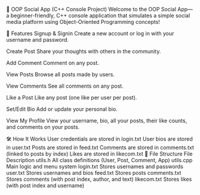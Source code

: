 🌟 OOP Social App (C++ Console Project)
Welcome to the OOP Social App—a beginner-friendly, C++ console application that simulates a simple social media platform using Object-Oriented Programming concepts!

🚀 Features
Signup & Signin
Create a new account or log in with your username and password.

Create Post
Share your thoughts with others in the community.

Add Comment
Comment on any post.

View Posts
Browse all posts made by users.

View Comments
See all comments on any post.

Like a Post
Like any post (one like per user per post).

Set/Edit Bio
Add or update your personal bio.

View My Profile
View your username, bio, all your posts, their like counts, and comments on your posts.

🛠️ How It Works
User credentials are stored in login.txt
User bios are stored in user.txt
Posts are stored in feed.txt
Comments are stored in comments.txt (linked to posts by index)
Likes are stored in likecom.txt
📁 File Structure
File	Description
utils.h	All class definitions (User, Post, Comment, App)
utils.cpp	Main logic and menu system
login.txt	Stores usernames and passwords
user.txt	Stores usernames and bios
feed.txt	Stores posts
comments.txt	Stores comments (with post index, author, and text)
likecom.txt	Stores likes (with post index and username)
